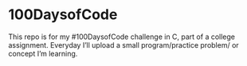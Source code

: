 # 100DaysofCode
This repo is for my #100DaysofCode challenge in C, part of a college assignment. Everyday I’ll upload a small program/practice problem/ or concept I’m learning.
